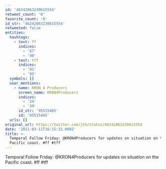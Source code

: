 ```yaml
---
id: '46242863230615554'
retweet_count: '0'
favorite_count: '0'
id_str: '46242863230615554'
retweeted: false
entities:
  hashtags:
    - text: ff
      indices:
        - '87'
        - '90'
    - text: tff
      indices:
        - '91'
        - '95'
  symbols: []
  user_mentions:
    - name: KRON 4 Producers
      screen_name: KRON4Producers
      indices:
        - '24'
        - '39'
      id_str: '95515405'
      id: '95515405'
  urls: []
original_url: https://twitter.com/jth/status/46242863230615554
date: '2011-03-11T16:15:32.000Z'
title: >-
  Temporal Follow Friday: @KRON4Producers for updates on situation on the
  Pacific coast. #ff #tff
---
```


Temporal Follow Friday: @KRON4Producers for updates on situation on the Pacific coast. #ff #tff